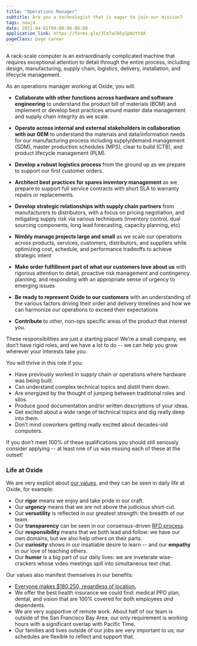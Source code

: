 ```yaml
---
title: "Operations Manager"
subtitle: Are you a technologist that is eager to join our mission?
tags: newjd
date: 2021-04-01T00:00:00-00:00
application_link: https://forms.gle/JCm7aC66ySpWzYt8A
pageClass: page career
---
```


A rack-scale computer is an extraordinarily complicated machine that requires
exceptional attention to detail through the entire process, including design,
manufacturing, supply chain, logistics, delivery, installation, and lifecycle
management.

<!--more-->

As an operations manager working at Oxide, you will:

- **Collaborate with other functions across hardware and software
  engineering** to understand the product bill of materials (BOM) and
  implement or develop best practices around master data management and supply
  chain integrity as we scale.

- **Operate across internal and external stakeholders in collaboration with
  our OEM** to understand the materials and data/information needs for our
  manufacturing process including supply/demand management (SDM), master
  production schedules (MPS), clear to build (CTB), and product lifecycle
  management (PLM).

- **Develop a robust logistics process** from the ground up as we prepare to
  support our first customer orders.

- **Architect best practices for spares inventory management** as we prepare
  to support full service contracts with short SLA to warranty repairs or
  replacements.

- **Develop strategic relationships with supply chain partners** from
  manufacturers to distributors, with a focus on pricing negotiation, and
  mitigating supply risk via various techniques (inventory control, dual
  sourcing components, long lead forecasting, capacity planning, etc)

- **Nimbly manage projects large and small** as we scale our operations across
  products, services, customers, distributors, and suppliers while optimizing
  cost, schedule, and performance tradeoffs to achieve strategic intent

- **Make order fulfillment part of what our customers love about us** with
  rigorous attention to detail, proactive risk management and contingency
  planning, and responding with an appropriate sense of urgency to emerging
  issues

- **Be ready to represent Oxide to our customers** with an understanding of
  the various factors driving their order and delivery timelines and how we
  can harmonize our operations to exceed their expectations

- **Contribute** to other, non-ops specific areas of the product that interest
  you.

These responsibilities are just a starting place! We’re a small company, we
don’t have rigid roles, and we have a lot to do -- we can help you grow
wherever your interests take you.

You will thrive in this role if you:

- Have previously worked in supply chain or operations where hardware was
  being built.
- Can understand complex technical topics and distill them down.
- Are energized by the thought of jumping between traditional roles and silos.
- Produce good documentation and/or written descriptions of your ideas.
- Get excited about a wide range of technical topics and dig really deep into
  them.
- Don’t mind coworkers getting really excited about decades-old computers.

If you don’t meet 100% of these qualifications you should still seriously
consider applying -- at least one of us was missing each of these at the
outset!

### Life at Oxide

We are very explicit about <a href="/about">our values</a>, and they can
be seen in daily life at Oxide, for example:

- Our **rigor** means we enjoy and take pride in our craft.
- Our **urgency** means that we are not above the judicious short-cut.
- Our **versatility** is reflected in our greatest strength: the breadth of
  our team.
- Our **transparency** can be seen in our consensus-driven
  <a href="/blog/rfd-1-requests-for-discussion/">RFD process</a>.
- Our **responsibility** means that we both lead and follow:  we have our own
  domains, but we also help others on their parts.
- Our **curiosity** shows in our insatiable desire to learn -- and our
  **empathy** in our love of teaching others.
- Our **humor** is a big part of our daily lives: we are inveterate
  wise-crackers whose video meetings spill into simultaneous text chat.

Our values also manifest themselves in our benefits:

- <a href="/blog/compensation-as-a-reflection-of-values/">Everyone
  makes $180,250, regardless of location.</a>
- We offer the best health insurance we could find:
  medical PPO plan, dental, and vision that are 100% covered for both employees
  *and* dependents.
- We are very supportive of remote work. About half of our team is outside of
  the San Francisco Bay Area; our only requirement is working hours with a
  significant overlap with Pacific Time.
- Our families and lives outside of our jobs are very important to us;
  our schedules are flexible to reflect and support that.

